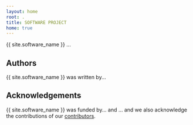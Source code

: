 ```yaml
---
layout: home
root: .
title: SOFTWARE PROJECT
home: true
---
```


{{ site.software_name }}  ...

## Authors

{{ site.software_name }} was written by...

## Acknowledgements

{{ site.software_name }} was funded by... and ... and we also
acknowledge the contributions of our
[contributors](./project/Contributing.html#contributors).
